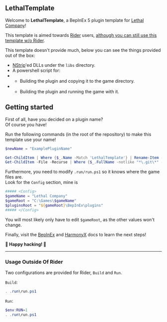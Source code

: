﻿## LethalTemplate

Welcome to **LethalTemplate**, a BepInEx 5 plugin template for [Lethal Company](https://store.steampowered.com/app/1966720/Lethal_Company/)!

This template is aimed towards [Rider](https://www.jetbrains.com/rider/) users, [although you can still use this template w/o Rider](#usage-outside-of-rider).

This template doesn't provide much, below you can see the things provided out of the box:

- [NStrip](https://github.com/bbepis/NStrip)'ed DLLs under the `libs` directory. 
- A powershell script for:
- - Building the plugin and copying it to the game directory.
- - Building the plugin and running the game with it.

## Getting started

First of all, have you decided on a plugin name? </br>
Of course you have!

Run the following commands (in the root of the repository) to make this template use your name!
```powershell
$newName = "ExamplePluginName"

Get-ChildItem | Where {$_.Name -Match 'LethalTemplate'} | Rename-Item -NewName {$_.name -replace 'LethalTemplate', $newName }
Get-ChildItem -File -Recurse | Where {$_.FullName -notlike "*\.git\*" -and $_.FullName -notlike "*\bin\*" -and $_.FullName -notlike "*\obj\*" -and $_.Name -notlike "*.dll"} | ForEach { (Get-Content -Path $_.FullName -Raw) -replace 'LethalTemplate',$newName | Out-File -FilePath $_.FullName }
```

Furthermore, you need to modify `.run/run.ps1` so it knows where the game files are. </br>
Look for the `Config` section, mine is 
```powershell
##### <Config>
$gameName = "Lethal Company"
$gameRoot = "C:\Games\$gameName"
$pluginsRoot = "${gameRoot}\BepInEx\plugins"
##### </Config>
```
You will most likely only have to edit `$gameRoot`, as the other values won't change.

Finally, visit the [BepInEx](https://docs.bepinex.dev/articles/dev_guide/plugin_tutorial/3_logging.html) and [HarmonyX](https://github.com/BepInEx/HarmonyX/wiki) docs to learn the next steps!

**🎊 Happy hacking! 🎊**

---
### Usage Outside Of Rider

Two configurations are provided for Rider, `Build` and `Run`.

`Build`:
```powershell
. .run\run.ps1
```

`Run`:
```powershell
$env:RUN=1
. .run\run.ps1
```

